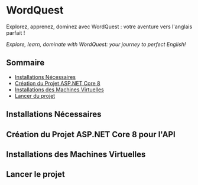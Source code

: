 # WordQuest
Explorez, apprenez, dominez avec WordQuest : votre aventure vers l'anglais parfait !

*Explore, learn, dominate with WordQuest: your journey to perfect English!*

<!-- Sommaire -->
## Sommaire
-   [Installations Nécessaires](#installations-nécessaires)
-   [Création du Projet ASP.NET Core 8](#création-du-projet-aspnet-core-8-pour-lapi)
-   [Installations des Machines Virtuelles](#installations-des-machines-virtuelles)
-   [Lancer du projet](#lancer-le-projet)

<!-- /Sommaire -->

## Installations Nécessaires

## Création du Projet ASP.NET Core 8 pour l'API

## Installations des Machines Virtuelles
 
## Lancer le projet


